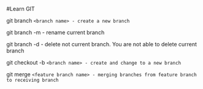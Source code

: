 #Learn GIT

git branch `<branch name> - create a new branch`

git branch -m - rename current branch

git branch -d - delete not current branch. You are not able to delete current branch

git checkout -b `<branch name> - create and change to a new branch`

git merge `<feature branch name> - merging branches from feature branch to receiving branch`
